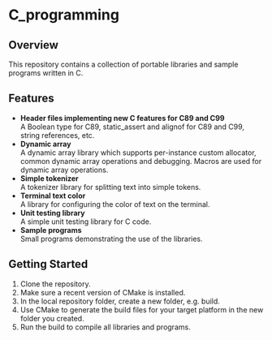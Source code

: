 # C_programming

## Overview

This repository contains a collection of portable libraries and sample programs written in C.

## Features

- **Header files implementing new C features for C89 and C99**  
  A Boolean type for C89, static_assert and alignof for C89 and C99, string references, etc.
- **Dynamic array**  
  A dynamic array library which supports per-instance custom allocator, common dynamic array operations and debugging.
  Macros are used for dynamic array operations.
- **Simple tokenizer**  
  A tokenizer library for splitting text into simple tokens.
- **Terminal text color**  
  A library for configuring the color of text on the terminal.
- **Unit testing library**  
  A simple unit testing library for C code.
- **Sample programs**  
  Small programs demonstrating the use of the libraries.

## Getting Started

1. Clone the repository.
2. Make sure a recent version of CMake is installed.
3. In the local repository folder, create a new folder, e.g. build.
4. Use CMake to generate the build files for your target platform in the new folder you created.
5. Run the build to compile all libraries and programs.
